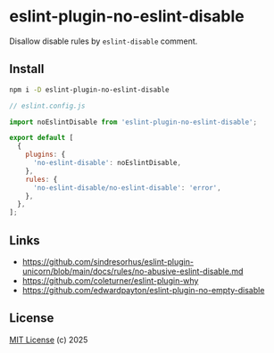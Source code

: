 # eslint-plugin-no-eslint-disable

Disallow disable rules by `eslint-disable` comment.

## Install

```sh
npm i -D eslint-plugin-no-eslint-disable
```

```js
// eslint.config.js

import noEslintDisable from 'eslint-plugin-no-eslint-disable';

export default [
  {
    plugins: {
      'no-eslint-disable': noEslintDisable,
    },
    rules: {
      'no-eslint-disable/no-eslint-disable': 'error',
    },
  },
];
```

## Links

- https://github.com/sindresorhus/eslint-plugin-unicorn/blob/main/docs/rules/no-abusive-eslint-disable.md
- https://github.com/coleturner/eslint-plugin-why
- https://github.com/edwardpayton/eslint-plugin-no-empty-disable

## License

[MIT License](https://opensource.org/licenses/MIT) (c) 2025
